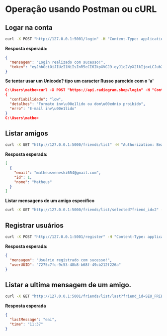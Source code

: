 # Operação usando Postman ou cURL

<h2 style="border: none">Logar na conta</h2>

```bash
curl -X POST "http://127.0.0.1:5001/login" -H "Content-Type: application/json" -d "{\"email\": \"teste@gmail.com\", \"senha\": \"123456\"}"
```

**Resposta esperada:**

```json
{
  "mensagem": "Login realizado com sucesso!",
  "token": "eyJhbGciOiJIUzI1NiIsInR5cCI6IkpXVCJ9.eyJ1c2VyX2lkIjoxLCJub21lIjoiTWF0aGV1cyBGb25zZWNhIiwiZW1haWwiOiJtYXRoZXVzdmVuZXNraTY1NEBnbWFpbC5jb20iLCJiaW8iOm51bGwsInRlbGVmb25lIjoiNTUyMjk4MTU4ODM0NCIsInVzZXJVVUlEIjoiZmRkYzhhNzctNWQxYy00NDgyLWEwZmEtNDY5ODE5MTlhNmFhIiwiZXhwIjoxNzgxMTI3MjAxfQ.U5li-eycUgjt8I_azLuCgmrUmjvFp0kwAk300auSv2o"
}
```

**Se tentar usar um Unicode? tipo um caracter Russo parecido com o 'a'**

```json
C:\Users\mathe>curl -X POST "https://api.radiogram.shop/login" -H "Content-Type: application/json" -d "{\"email\": \"mаtheusveneski654@gmail.com\", \"senha\": \"123456\"}"
{
  "confiabilidade": "low",
  "detalhes": "Formato inv\u00e1lido ou dom\u00ednio proibido",
  "erro": "E-mail inv\u00e1lido"
}
C:\Users\mathe>
```

## Listar amigos

```bash
curl -X GET "http://127.0.0.1:5000/friends/list" -H "Authorization: Bearer SEU_TOKEN_AQUI"
```

**Resposta esperada:**

```json
[
  {
    "email": "matheusveneski654@gmail.com",
    "id": 1,
    "nome": "Matheus"
  }
]
```

**Listar mensagens de um amigo específico**

```bash
curl -X GET "http://127.0.0.1:5000/friends/list/selected?friend_id=2" -H "Authorization: Bearer SEU_TOKEN_AQUI"
```

## Registrar usuários

```bash
curl -X POST "http://127.0.0.1:5001/register" -H "Content-Type: application/json" -d '{"nome":"Usuário Teste","email":"teste@gmail.com","senha":"123456"}'
```

**Resposta esperada:**

```json
{
  "mensagem": "Usuário registrado com sucesso!",
  "userUUID": "7275c7fc-9c53-48b8-b68f-49cb212f226a"
}
```

## Listar a ultima mensagem de um amigo.

```bash
curl -X GET "http://127.0.0.1:5001/friends/list/last?friend_id=SEU_FRIEND_ID" -H "Authorization: Bearer TOKEN_AQUi"
```

**Resposta esperada**

```json
{
  "lastMessage": "eai",
  "time": "11:37"
}
```